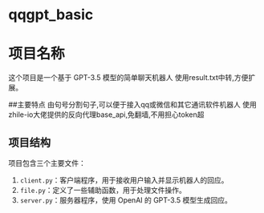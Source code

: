 # qqgpt_basic
# 项目名称

这个项目是一个基于 GPT-3.5 模型的简单聊天机器人
使用result.txt中转,方便扩展。

##主要特点
由句号分割句子,可以便于接入qq或微信和其它通讯软件机器人
使用zhile-io大佬提供的反向代理base_api,免翻墙,不用担心token超

## 项目结构

项目包含三个主要文件：

1. `client.py`：客户端程序，用于接收用户输入并显示机器人的回应。
2. `file.py`：定义了一些辅助函数，用于处理文件操作。
3. `server.py`：服务器程序，使用 OpenAI 的 GPT-3.5 模型生成回应。
